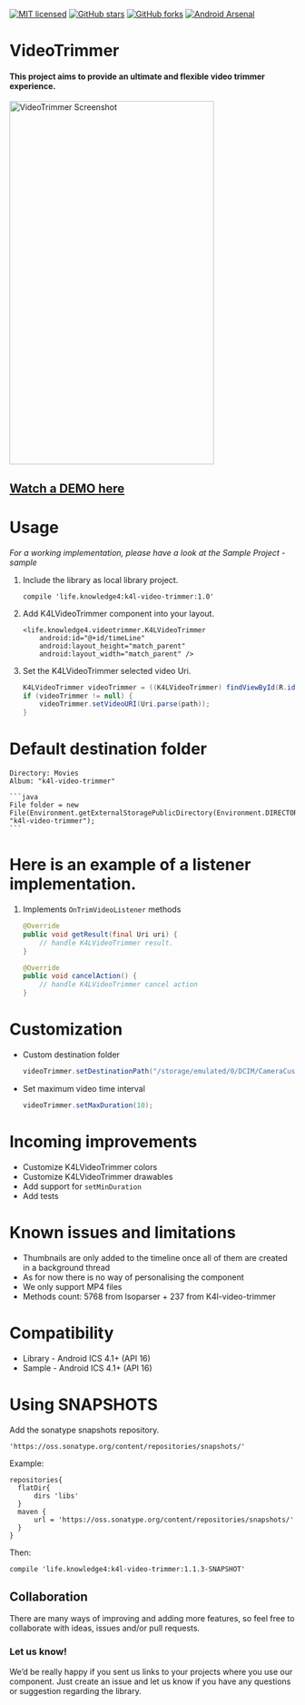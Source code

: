 [![MIT licensed](https://img.shields.io/badge/license-MIT-blue.svg)](https://raw.githubusercontent.com/hyperium/hyper/master/LICENSE)
[![GitHub stars](https://img.shields.io/github/stars/knowledge4life/k4l-video-trimmer.svg)](https://github.com/knowledge4life/k4l-video-trimmer/stargazers)
[![GitHub forks](https://img.shields.io/github/forks/knowledge4life/k4l-video-trimmer.svg)](https://github.com/knowledge4life/k4l-video-trimmer/network)
[![Android Arsenal](https://img.shields.io/badge/Android%20Arsenal-VideoTrimmer-green.svg?style=true)](https://android-arsenal.com/details/1/3714)

# VideoTrimmer

#### This project aims to provide an ultimate and flexible video trimmer experience.

<img src="https://raw.githubusercontent.com/knowledge4life/k4l-video-trimmer/master/screenshot/screenshot.png" alt="VideoTrimmer Screenshot" width="360" height="640" />

## [Watch a DEMO here](http://gfycat.com/UnnaturalConsiderateFiddlercrab)

# Usage

*For a working implementation, please have a look at the Sample Project - sample*

1. Include the library as local library project.

    ``` compile 'life.knowledge4:k4l-video-trimmer:1.0' ```
    
2. Add K4LVideoTrimmer component into your layout.

    ```
    <life.knowledge4.videotrimmer.K4LVideoTrimmer
        android:id="@+id/timeLine"
        android:layout_height="match_parent"
        android:layout_width="match_parent" />
    ```

3. Set the K4LVideoTrimmer selected video Uri.

    ```java
    K4LVideoTrimmer videoTrimmer = ((K4LVideoTrimmer) findViewById(R.id.timeLine));
    if (videoTrimmer != null) {
        videoTrimmer.setVideoURI(Uri.parse(path));
    }
    ```

# Default destination folder

    Directory: Movies
    Album: "k4l-video-trimmer"
    
    ```java
    File folder = new File(Environment.getExternalStoragePublicDirectory(Environment.DIRECTORY_MOVIES), "k4l-video-trimmer");
    ```
    
# Here is an example of a listener implementation.

1. Implements `OnTrimVideoListener` methods

    ```java
    @Override
    public void getResult(final Uri uri) {
        // handle K4LVideoTrimmer result.
    }

    @Override
    public void cancelAction() {
        // handle K4LVideoTrimmer cancel action
    }
    ```

# Customization

* Custom destination folder
    ```java
    videoTrimmer.setDestinationPath("/storage/emulated/0/DCIM/CameraCustom/");
    ```

* Set maximum video time interval
    ```java
    videoTrimmer.setMaxDuration(10);
    ```

# Incoming improvements

- Customize K4LVideoTrimmer colors
- Customize K4LVideoTrimmer drawables
- Add support for `setMinDuration`
- Add tests

# Known issues and limitations
- Thumbnails are only added to the timeline once all of them are created in a background thread
- As for now there is no way of personalising the component
- We only support MP4 files
- Methods count: 5768 from Isoparser + 237 from K4l-video-trimmer
    
# Compatibility
  
  * Library - Android ICS 4.1+ (API 16)
  * Sample - Android ICS 4.1+ (API 16)
  
# Using SNAPSHOTS
  
 Add the sonatype snapshots repository.
  ```
  'https://oss.sonatype.org/content/repositories/snapshots/'
  ```
  Example: 
  ```
  repositories{
    flatDir{
        dirs 'libs'
    }
    maven {
        url = 'https://oss.sonatype.org/content/repositories/snapshots/'
    }
  }
  ```
  Then:
  ```
  compile 'life.knowledge4:k4l-video-trimmer:1.1.3-SNAPSHOT'
  ```

## Collaboration
There are many ways of improving and adding more features, so feel free to collaborate with ideas, issues and/or pull requests.  
  
### Let us know!

We’d be really happy if you sent us links to your projects where you use our component. Just create an issue and let us know if you have any questions or suggestion regarding the library.
